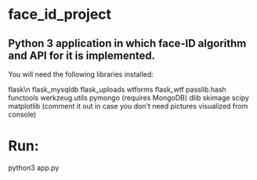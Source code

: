 # face_id_project

## Python 3 application in which face-ID algorithm and API for it is implemented.

You will need the following libraries installed:

flask\n
flask_mysqldb
flask_uploads
wtforms
flask_wtf
passlib.hash
functools
werkzeug.utils
pymongo (requires MongoDB)
dlib
skimage
scipy
matplotlib (comment it out in case you don't need pictures visualized from console)

# Run:

python3 app.py
